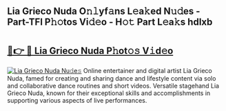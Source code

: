 ## Lia Grieco Nuda O𝚗𝚕yf𝚊ns L𝚎a𝚔ed N𝚞𝚍es - Part-TFl P𝚑𝚘tos Vi𝚍𝚎o - H𝚘𝚝 Part L𝚎a𝚔s hdIxb

# <h2><a href="http://kf2h3k7.oniu.top/?m=Lia+Grieco+Nuda">🔗👉 🔴 Lia Grieco Nuda P𝚑ot𝚘𝚜 V𝚒d𝚎o</a></h2>

[![Lia Grieco Nuda Nu𝚍e𝚜](https://i.imgur.com/0qMVB7G.gif)](http://kf2h3k7.oniu.top/?m=Lia+Grieco+Nuda)
Online entertainer and digital artist Lia Grieco Nuda, famed for creating and sharing dance and lifestyle content via solo and collaborative dance routines and short videos. Versatile stagehand Lia Grieco Nuda, known for their exceptional skills and accomplishments in supporting various aspects of live performances.  
